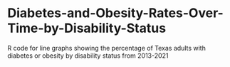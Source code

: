 # Diabetes-and-Obesity-Rates-Over-Time-by-Disability-Status
R code for line graphs showing the percentage of Texas adults with diabetes or obesity by disability status from 2013-2021
